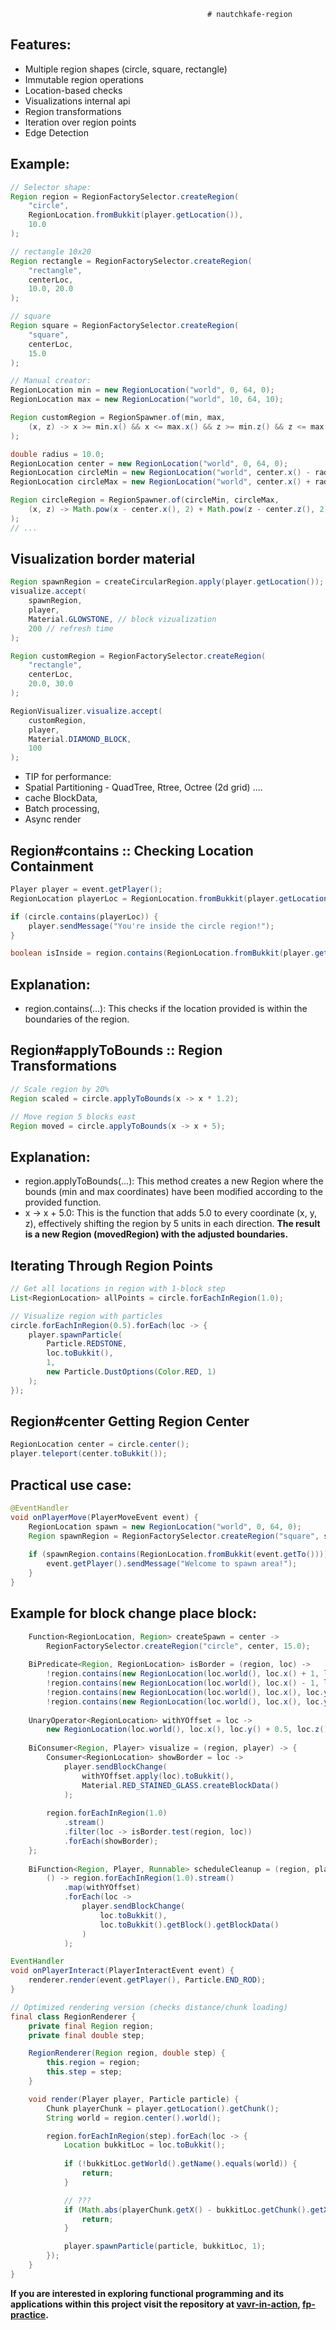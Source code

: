                                                 # nautchkafe-region 

## Features:
- Multiple region shapes (circle, square, rectangle)
- Immutable region operations
- Location-based checks
- Visualizations internal api
- Region transformations
- Iteration over region points
- Edge Detection

## Example:

```java
// Selector shape:
Region region = RegionFactorySelector.createRegion(
    "circle",
    RegionLocation.fromBukkit(player.getLocation()),
    10.0
);

// rectangle 10x20
Region rectangle = RegionFactorySelector.createRegion(
    "rectangle", 
    centerLoc, 
    10.0, 20.0
);

// square 
Region square = RegionFactorySelector.createRegion(
    "square", 
    centerLoc, 
    15.0
);

// Manual creator:
RegionLocation min = new RegionLocation("world", 0, 64, 0);
RegionLocation max = new RegionLocation("world", 10, 64, 10);

Region customRegion = RegionSpawner.of(min, max,
    (x, z) -> x >= min.x() && x <= max.x() && z >= min.z() && z <= max.z()
);

double radius = 10.0;
RegionLocation center = new RegionLocation("world", 0, 64, 0);
RegionLocation circleMin = new RegionLocation("world", center.x() - radius, center.y(), center.z() - radius);
RegionLocation circleMax = new RegionLocation("world", center.x() + radius, center.y(), center.z() + radius);

Region circleRegion = RegionSpawner.of(circleMin, circleMax,
    (x, z) -> Math.pow(x - center.x(), 2) + Math.pow(z - center.z(), 2) <= Math.pow(radius, 2)
); 
// ...

```

## Visualization border material 
```java
Region spawnRegion = createCircularRegion.apply(player.getLocation());
visualize.accept(
    spawnRegion,
    player,
    Material.GLOWSTONE, // block vizualization
    200 // refresh time
);

Region customRegion = RegionFactorySelector.createRegion(
    "rectangle",
    centerLoc,
    20.0, 30.0
);

RegionVisualizer.visualize.accept(
    customRegion,
    player,
    Material.DIAMOND_BLOCK,
    100
);
```
- TIP for performance:
- Spatial Partitioning - QuadTree, Rtree, Octree (2d grid) ....
- cache BlockData,
- Batch processing, 
- Async render 

## Region#contains :: Checking Location Containment
```java
Player player = event.getPlayer();
RegionLocation playerLoc = RegionLocation.fromBukkit(player.getLocation());

if (circle.contains(playerLoc)) {
    player.sendMessage("You're inside the circle region!");
}
```

```java
boolean isInside = region.contains(RegionLocation.fromBukkit(player.getLocation()));
```
## Explanation:
- region.contains(...): This checks if the location provided is within the boundaries of the region.

## Region#applyToBounds :: Region Transformations
```java
// Scale region by 20%
Region scaled = circle.applyToBounds(x -> x * 1.2);

// Move region 5 blocks east
Region moved = circle.applyToBounds(x -> x + 5);
```

## Explanation:
- region.applyToBounds(...): This method creates a new Region where the bounds (min and max coordinates) have been modified according to the provided function.
- x -> x + 5.0: This is the function that adds 5.0 to every coordinate (x, y, z), effectively shifting the region by 5 units in each direction.
**The result is a new Region (movedRegion) with the adjusted boundaries.**

## Iterating Through Region Points
```java
// Get all locations in region with 1-block step
List<RegionLocation> allPoints = circle.forEachInRegion(1.0);

// Visualize region with particles
circle.forEachInRegion(0.5).forEach(loc -> {
    player.spawnParticle(
        Particle.REDSTONE, 
        loc.toBukkit(), 
        1, 
        new Particle.DustOptions(Color.RED, 1)
    );
});
```

## Region#center Getting Region Center
```java
RegionLocation center = circle.center();
player.teleport(center.toBukkit());
```

## Practical use case:
```java
@EventHandler
void onPlayerMove(PlayerMoveEvent event) {
    RegionLocation spawn = new RegionLocation("world", 0, 64, 0);
    Region spawnRegion = RegionFactorySelector.createRegion("square", spawn, 50.0);
    
    if (spawnRegion.contains(RegionLocation.fromBukkit(event.getTo()))) {
        event.getPlayer().sendMessage("Welcome to spawn area!");
    }
}
```

## Example for block change place block:

```java
    Function<RegionLocation, Region> createSpawn = center -> 
        RegionFactorySelector.createRegion("circle", center, 15.0);
    
    BiPredicate<Region, RegionLocation> isBorder = (region, loc) -> 
        !region.contains(new RegionLocation(loc.world(), loc.x() + 1, loc.y(), loc.z())) ||
        !region.contains(new RegionLocation(loc.world(), loc.x() - 1, loc.y(), loc.z())) ||
        !region.contains(new RegionLocation(loc.world(), loc.x(), loc.y(), loc.z() + 1)) ||
        !region.contains(new RegionLocation(loc.world(), loc.x(), loc.y(), loc.z() - 1));
    
    UnaryOperator<RegionLocation> withYOffset = loc -> 
        new RegionLocation(loc.world(), loc.x(), loc.y() + 0.5, loc.z());
    
    BiConsumer<Region, Player> visualize = (region, player) -> {
        Consumer<RegionLocation> showBorder = loc -> 
            player.sendBlockChange(
                withYOffset.apply(loc).toBukkit(),
                Material.RED_STAINED_GLASS.createBlockData()
            );
        
        region.forEachInRegion(1.0)
            .stream()
            .filter(loc -> isBorder.test(region, loc))
            .forEach(showBorder);
    };
    
    BiFunction<Region, Player, Runnable> scheduleCleanup = (region, player) -> 
        () -> region.forEachInRegion(1.0).stream()
            .map(withYOffset)
            .forEach(loc -> 
                player.sendBlockChange(
                    loc.toBukkit(), 
                    loc.toBukkit().getBlock().getBlockData()
                )
            );
```

```java
EventHandler
void onPlayerInteract(PlayerInteractEvent event) {
    renderer.render(event.getPlayer(), Particle.END_ROD);
}

// Optimized rendering version (checks distance/chunk loading)
final class RegionRenderer {
    private final Region region;
    private final double step;

    RegionRenderer(Region region, double step) {
        this.region = region;
        this.step = step;
    }

    void render(Player player, Particle particle) {
        Chunk playerChunk = player.getLocation().getChunk();
        String world = region.center().world();

        region.forEachInRegion(step).forEach(loc -> {
            Location bukkitLoc = loc.toBukkit();
            
            if (!bukkitLoc.getWorld().getName().equals(world)) {
                return;
            }

            // ???
            if (Math.abs(playerChunk.getX() - bukkitLoc.getChunk().getX()) > 5) {
                return;
            }

            player.spawnParticle(particle, bukkitLoc, 1);
        });
    }
}
```

**If you are interested in exploring functional programming and its applications within this project visit the repository at [vavr-in-action](https://github.com/noyzys/bukkit-vavr-in-action), [fp-practice](https://github.com/noyzys/fp-practice).**

